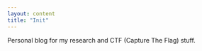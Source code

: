 ```yaml
---
layout: content
title: "Init"
---
```


Personal blog for my research and CTF (Capture The Flag) stuff.
